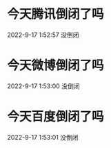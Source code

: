 # 今天腾讯倒闭了吗

2022-9-17 1:52:57 没倒闭

# 今天微博倒闭了吗

2022-9-17 1:53:00 没倒闭

# 今天百度倒闭了吗

2022-9-17 1:53:01 没倒闭

